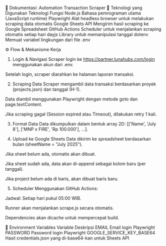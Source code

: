📄 Dokumentasi: Automation Transaction Scraper
🔧 Teknologi yang Digunakan
Teknologi	Fungsi
Node.js	Bahasa pemrograman utama (JavaScript runtime)
Playwright	Alat headless browser untuk melakukan scraping data otomatis
Google Sheets API	Mengirim hasil scraping ke Google Spreadsheet
GitHub Actions	Scheduler untuk menjalankan scraping otomatis setiap hari
dayjs	Library untuk memanipulasi tanggal
dotenv	Memuat variabel lingkungan dari file .env

⚙️ Flow & Mekanisme Kerja
1. Login & Navigasi
Scraper login ke https://partner.lunahubs.com/login menggunakan akun dari .env.

Setelah login, scraper diarahkan ke halaman laporan transaksi.

2. Scraping Data
Scraper mengambil data transaksi berdasarkan proyek (projects.json) dan tanggal (H-1).

Data diambil menggunakan Playwright dengan metode goto dan page.textContent.

Jika scraping gagal (Session expired atau Timeout), dilakukan retry 1 kali.

3. Format Data
Data dikumpulkan dalam bentuk array 2D: [['Name', 'July 8'], ['MNP x FIRE', 'Rp 100.000'], ...].

4. Upload ke Google Sheets
Data dikirim ke spreadsheet berdasarkan bulan (sheetName = "July 2025").

Jika sheet belum ada, otomatis akan dibuat.

Jika sheet sudah ada, data akan di-append sebagai kolom baru (per tanggal).

Jika project belum ada di baris, akan dibuat baris baru.

5. Scheduler
Menggunakan GitHub Actions:

Jadwal: Setiap hari pukul 05:00 WIB.

Runner akan menjalankan scrape.js secara otomatis.

Dependencies akan dicache untuk mempercepat build.

🔐 Environment Variables
Variable	Deskripsi
EMAIL	Email login Playwright
PASSWORD	Password login Playwright
GOOGLE_SERVICE_KEY_BASE64	Hasil credentials.json yang di-base64-kan untuk Sheets API
